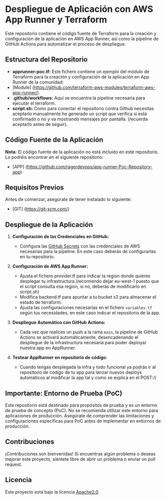 # Despliegue de Aplicación con AWS App Runner y Terraform

Este repositorio contiene el código fuente de Terraform para la creación y configuración de la aplicación en AWS App Runner, así como la pipeline de GitHub Actions para automatizar el proceso de despliegue.

## Estructura del Repositorio

- **apprunner-poc.tf:** Este fichero contiene un ejemplo del módulo de Terraform para la creación y configuración de la aplicación en App Runner de la comunidad:
- [Module] (https://github.com/terraform-aws-modules/terraform-aws-app-runner/).
- **.github/workflows:** Aquí se encuentra la pipeline necesaria para ejecutar el terraform.
- **script.sh:** Como para conectar el repositorio contra Github necesitas aceptarlo manualmente he generado un script que verifica si está confirmado o no y va mostrando mensajes por pantalla. (recuerda aceptarlo antes de seguir).

## Código Fuente de la Aplicación

**Nota:** El código fuente de la aplicación no está incluido en este repositorio. Lo podréis encontrar en el siguiente repositorio:
- [APP] (https://github.com/ragerdevops/app-runner-Poc-Repository-app)

## Requisitos Previos

Antes de comenzar, asegúrate de tener instalado lo siguiente:

- [GIT] (https://git-scm.com/)

## Despliegue de la Aplicación

1. **Configuración de las Credenciales en GitHub:**
   - Configura las [GitHub Secrets](https://docs.github.com/en/actions/security-guides/encrypted-secrets) con las credenciales de AWS necesarias para la pipeline. En este caso deberás de configurarlas en tu repositorio.

2. **Configuración de AWS App Runner:**
   - Ajusta el fichero provider.tf para indicar la region donde quieres desplegar tu infrastructura.(recomiendo dejar eu-west-1 puesto que el script consulta esa region, si no, deberás de modificarlo en script.sh)
   - Modifica backend.tf para apuntar a tu bucket s3 para almacenar el estado de terraform.
   - Ajusta las configuraciones necesarias en el fichero `variables.tf` según tus necesidades, en este caso indicar el repositorio de la app.

3. **Despliegue Automático con GitHub Actions:**
   - Cada vez que realices un push a la rama `main`, la pipeline de GitHub Actions se activará automáticamente, desencadenando el despliegue de la infrastructura necesaria para poder deployar nuestra app en AppRunner.

4. **Testear AppRunner en repositorio de código**:
   - Cuando tengas desplegada la infra y todo funcional ya podrás ir al repositorio de código de tu app para lanzar nuevos deploys automáticos al modificar la app tal y como se explica en el POST:// 

## Importante: Entorno de Prueba (PoC)

Este repositorio está destinado para propósitos de prueba y es un entorno de prueba de concepto (PoC). No se recomienda utilizar este entorno para aplicaciones de producción. Asegúrate de comprender las limitaciones y configuraciones específicas para PoC antes de implementar en entornos de producción.

## Contribuciones

¡Contribuciones son bienvenidas! Si encuentras algún problema o deseas mejorar este proyecto, siéntete libre de abrir un problema o enviar un pull request.

## Licencia

Este proyecto está bajo la licencia [Apache2.0](LICENSE).
